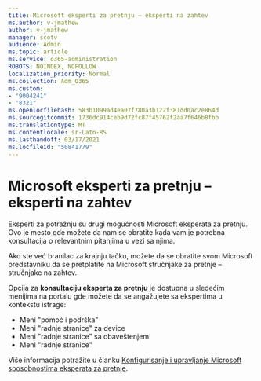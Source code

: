 ```yaml
---
title: Microsoft eksperti za pretnju – eksperti na zahtev
ms.author: v-jmathew
author: v-jmathew
manager: scotv
audience: Admin
ms.topic: article
ms.service: o365-administration
ROBOTS: NOINDEX, NOFOLLOW
localization_priority: Normal
ms.collection: Adm_O365
ms.custom:
- "9004241"
- "8321"
ms.openlocfilehash: 583b1099ad4ea07f780a3b122f381dd0ac2e864d
ms.sourcegitcommit: 1736dc914ceb9d72fc87f45762f2aa7f646b8fbb
ms.translationtype: MT
ms.contentlocale: sr-Latn-RS
ms.lasthandoff: 03/17/2021
ms.locfileid: "50841779"
---
```

# <a name="microsoft-threat-experts---experts-on-demand"></a>Microsoft eksperti za pretnju – eksperti na zahtev

Eksperti za potražnju su drugi mogućnosti Microsoft eksperata za pretnju. Ovo je mesto gde možete da nam se obratite kada vam je potrebna konsultacija o relevantnim pitanjima u vezi sa njima.

Ako ste već branilac za krajnju tačku, možete da se obratite svom Microsoft predstavniku da se pretplatite na Microsoft stručnjake za pretnje – stručnjake na zahtev.

Opcija za **konsultaciju eksperta za pretnju** je dostupna u sledećim menijima na portalu gde možete da se angažujete sa ekspertima u kontekstu istrage:

- Meni "pomoć i podrška"
- Meni "radnje stranice" za device
- Meni "radnje stranice" sa obaveštenjem
- Meni "radnje stranice"

Više informacija potražite u članku [Konfigurisanje i upravljanje Microsoft sposobnostima eksperata za pretnje](https://docs.microsoft.com/windows/security/threat-protection/microsoft-defender-atp/configure-microsoft-threat-experts).
